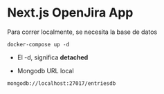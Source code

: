 # Next.js OpenJira App
Para correr localmente, se necesita la base de datos
```
docker-compose up -d
```

* El -d, significa __detached__

* Mongodb URL local
```
mongodb://localhost:27017/entriesdb
```